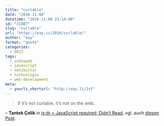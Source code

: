 ```yaml
---
title: "curlable"
date: "2016-11-08"
datetime: "2016-11-08 23:14:06"
id: "31807"
slug: "curlable"
url: "https://eay.cc/2016/curlable/"
author: "eay"
format: "quote"
categories:
  - 0815
tags:
  - indieweb
  - javascript
  - netzkultur
  - technologie
  - web-development
meta:
  - yourls_shorturl: "http://eay.li/2vf"
---
```


> If it’s not curlable, it’s not on the web.

– **Tantek Çelik** in [js;dr = JavaScript required; Didn’t Read](http://tantek.com/2015/069/t1/js-dr-javascript-required-dead), vgl. auch [diesen Post](http://tantek.com/2016/311/t3/js-dr-in-print).
